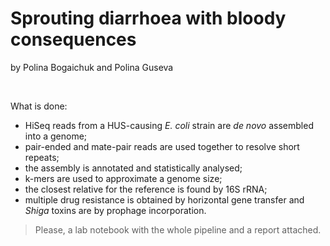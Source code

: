 # Sprouting diarrhoea with bloody consequences
by Polina Bogaichuk and Polina Guseva

<br />

What is done: 
  - HiSeq reads from a HUS-causing _E. coli_ strain are _de novo_ assembled into a genome;
  - pair-ended and mate-pair reads are used together to resolve short repeats;
  - the assembly is annotated and statistically analysed; 
  - k-mers are used to approximate a genome size;
  - the closest relative for the reference is found by 16S rRNA;
  - multiple drug resistance is obtained by horizontal gene transfer and _Shiga_ toxins are by prophage incorporation.

> Please, a lab notebook with the whole pipeline and a report attached.
